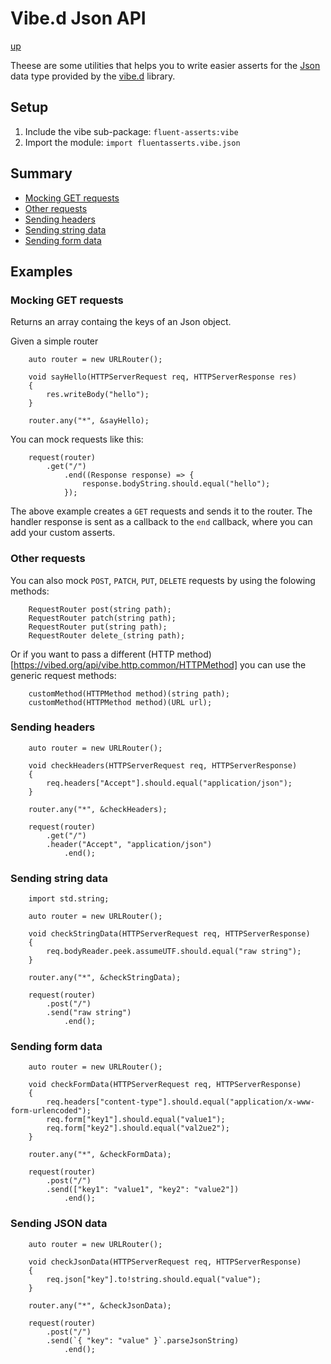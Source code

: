 # Vibe.d Json API

[up](../README.md)

Theese are some utilities that helps you to write easier asserts for the [Json](https://vibed.org/api/vibe.data.json/) data type provided by the [vibe.d](https://vibed.org/) library.

## Setup

1. Include the vibe sub-package: `fluent-asserts:vibe`
2. Import the module: `import fluentasserts.vibe.json`

## Summary

- [Mocking GET requests](#mocking-get-requests)
- [Other requests](#other-requests)
- [Sending headers](#sending-headers)
- [Sending string data](#sending-string-data)
- [Sending form data](#sending-form-data)

## Examples

### Mocking GET requests

Returns an array containg the keys of an Json object.

Given a simple router
```
    auto router = new URLRouter();
	
	void sayHello(HTTPServerRequest req, HTTPServerResponse res)
	{
		res.writeBody("hello");
	}

	router.any("*", &sayHello);
```

You can mock requests like this:
```
	request(router)
		.get("/")
			.end((Response response) => {
				response.bodyString.should.equal("hello");
			});
```

The above example creates a `GET` requests and sends it to the router. The handler response is sent as a 
callback to the `end` callback, where you can add your custom asserts.

### Other requests

You can also mock `POST`, `PATCH`, `PUT`, `DELETE` requests by using the folowing methods:

```
    RequestRouter post(string path);
    RequestRouter patch(string path);
    RequestRouter put(string path);
    RequestRouter delete_(string path);
```

Or if you want to pass a different (HTTP method)[https://vibed.org/api/vibe.http.common/HTTPMethod] you can use the generic request methods: 
```
    customMethod(HTTPMethod method)(string path);
    customMethod(HTTPMethod method)(URL url);
```

### Sending headers

```
    auto router = new URLRouter();
	
	void checkHeaders(HTTPServerRequest req, HTTPServerResponse)
	{
		req.headers["Accept"].should.equal("application/json");
	}

	router.any("*", &checkHeaders);
	
	request(router)
		.get("/")
        .header("Accept", "application/json")
			.end();
```

### Sending string data

```
    import std.string;

	auto router = new URLRouter();
	
	void checkStringData(HTTPServerRequest req, HTTPServerResponse)
	{
		req.bodyReader.peek.assumeUTF.should.equal("raw string");
	}

	router.any("*", &checkStringData);
```

```
	request(router)
		.post("/")
        .send("raw string")
			.end();
```


### Sending form data

```
    auto router = new URLRouter();
	
	void checkFormData(HTTPServerRequest req, HTTPServerResponse)
	{
        req.headers["content-type"].should.equal("application/x-www-form-urlencoded");
		req.form["key1"].should.equal("value1");
		req.form["key2"].should.equal("val2ue2");
	}

	router.any("*", &checkFormData);
```

```
	request(router)
		.post("/")
        .send(["key1": "value1", "key2": "value2"])
			.end();
```


### Sending JSON data

```
    auto router = new URLRouter();
	
	void checkJsonData(HTTPServerRequest req, HTTPServerResponse)
	{
		req.json["key"].to!string.should.equal("value");
	}

	router.any("*", &checkJsonData);
```

```
	request(router)
		.post("/")
        .send(`{ "key": "value" }`.parseJsonString)
			.end();
```
